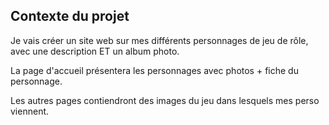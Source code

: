 ## Contexte du projet

Je vais créer un site web sur mes différents personnages de jeu de rôle, avec une description ET un album photo.

La page d'accueil présentera les personnages avec photos + fiche du personnage.

Les autres pages contiendront des images du jeu dans lesquels mes perso viennent.